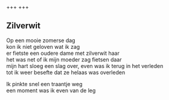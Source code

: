 +++
+++

## Zilverwit

Op een mooie zomerse dag \
kon ik niet geloven wat ik zag \
er fietste een oudere dame met zilverwit haar \
het was net of ik mijn moeder zag fietsen daar \
mijn hart sloeg een slag over, even was ik terug in het verleden \
tot ik weer besefte dat ze helaas was overleden

Ik pinkte snel een traantje weg \
een moment was ik even van de leg
